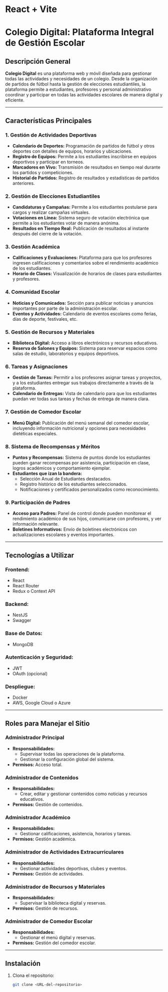 # React + Vite

# Colegio Digital: Plataforma Integral de Gestión Escolar

## Descripción General

**Colegio Digital** es una plataforma web y móvil diseñada para gestionar todas las actividades y necesidades de un colegio. Desde la organización de partidos de fútbol hasta la gestión de elecciones estudiantiles, la plataforma permite a estudiantes, profesores y personal administrativo coordinar y participar en todas las actividades escolares de manera digital y eficiente.

---

## Características Principales

### 1. Gestión de Actividades Deportivas
- **Calendario de Deportes:** Programación de partidos de fútbol y otros deportes con detalles de equipos, horarios y ubicaciones.
- **Registro de Equipos:** Permite a los estudiantes inscribirse en equipos deportivos y participar en torneos.
- **Marcadores en Vivo:** Transmisión de resultados en tiempo real durante los partidos y competiciones.
- **Historial de Partidos:** Registro de resultados y estadísticas de partidos anteriores.

### 2. Gestión de Elecciones Estudiantiles
- **Candidaturas y Campañas:** Permite a los estudiantes postularse para cargos y realizar campañas virtuales.
- **Votaciones en Línea:** Sistema seguro de votación electrónica que permite a los estudiantes votar de manera anónima.
- **Resultados en Tiempo Real:** Publicación de resultados al instante después del cierre de la votación.

### 3. Gestión Académica
- **Calificaciones y Evaluaciones:** Plataforma para que los profesores ingresen calificaciones y comentarios sobre el rendimiento académico de los estudiantes.
- **Horario de Clases:** Visualización de horarios de clases para estudiantes y profesores.

### 4. Comunidad Escolar
- **Noticias y Comunicados:** Sección para publicar noticias y anuncios importantes por parte de la administración escolar.
- **Eventos y Actividades:** Calendario de eventos escolares como ferias, días de deporte, festivales, etc.

### 5. Gestión de Recursos y Materiales
- **Biblioteca Digital:** Acceso a libros electrónicos y recursos educativos.
- **Reserva de Salones y Equipos:** Sistema para reservar espacios como salas de estudio, laboratorios y equipos deportivos.

### 6. Tareas y Asignaciones
- **Gestión de Tareas:** Permitir a los profesores asignar tareas y proyectos, y a los estudiantes entregar sus trabajos directamente a través de la plataforma.
- **Calendario de Entregas:** Vista de calendario para que los estudiantes puedan ver todas sus tareas y fechas de entrega de manera clara.

### 7. Gestión de Comedor Escolar
- **Menú Digital:** Publicación del menú semanal del comedor escolar, incluyendo información nutricional y opciones para necesidades dietéticas especiales.

### 8. Sistema de Recompensas y Méritos
- **Puntos y Recompensas:** Sistema de puntos donde los estudiantes pueden ganar recompensas por asistencia, participación en clase, logros académicos y comportamiento ejemplar.
- **Estudiantes que izan la bandera:**
  - Selección Anual de Estudiantes destacados.
  - Registro histórico de los estudiantes seleccionados.
  - Notificaciones y certificados personalizados como reconocimiento.

### 9. Participación de Padres
- **Acceso para Padres:** Panel de control donde pueden monitorear el rendimiento académico de sus hijos, comunicarse con profesores, y ver información relevante.
- **Boletines Informativos:** Envío de boletines electrónicos con actualizaciones escolares y eventos importantes.

---

## Tecnologías a Utilizar

### **Frontend:**
- React
- React Router
- Redux o Context API

### **Backend:**
- NestJS
- Swagger

### **Base de Datos:**
- MongoDB

### **Autenticación y Seguridad:**
- JWT
- OAuth (opcional)

### **Despliegue:**
- Docker
- AWS, Google Cloud o Azure

---

## Roles para Manejar el Sitio

### **Administrador Principal**
- **Responsabilidades:**
  - Supervisar todas las operaciones de la plataforma.
  - Gestionar la configuración global del sistema.
- **Permisos:** Acceso total.

### **Administrador de Contenidos**
- **Responsabilidades:**
  - Crear, editar y gestionar contenidos como noticias y recursos educativos.
- **Permisos:** Gestión de contenidos.

### **Administrador Académico**
- **Responsabilidades:**
  - Gestionar calificaciones, asistencia, horarios y tareas.
- **Permisos:** Gestión académica.

### **Administrador de Actividades Extracurriculares**
- **Responsabilidades:**
  - Gestionar actividades deportivas, clubes y eventos.
- **Permisos:** Gestión de actividades.

### **Administrador de Recursos y Materiales**
- **Responsabilidades:**
  - Supervisar la biblioteca digital y reservas.
- **Permisos:** Gestión de recursos.

### **Administrador de Comedor Escolar**
- **Responsabilidades:**
  - Gestionar el menú digital y reservas.
- **Permisos:** Gestión del comedor escolar.

---

## Instalación

1. Clona el repositorio:
   ```bash
   git clone <URL-del-repositorio>

